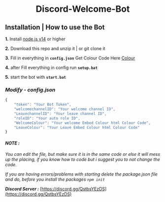 
<h1 align="center">Discord-Welcome-Bot</h1>


## **Installation | How to use the Bot**

 **1.** Install [node.js v14](https://nodejs.org/en/download/) or higher

 **2.** Download this repo and unzip it  |  or git clone it
 
 **3.** Fill in everything in **`config.json`** Get Colour Code Here [Colour](https://htmlcolorcodes.com)

 **4.** after Fill everything in config run  **`setup.bat`**
 
 **5.** start the bot with **`start.bat`**

### *Modify - config.json*

```javascript
{
    "token": "Your Bot Token",
    "welcomechannelID": "Your welcome channel ID",
    "LeavechannelID": "Your leave channel ID",
    "roleID": "Your auto role ID",
    "WelcomeColour": "Your welcome Embed Colour html Colour Code",
    "LeaveColour": "Your Leave Embed Colour html Colour Code"
}          
```



#### ***NOTE :***

*You can edit the file, but make sure it is in the same code or else it will mess up the placing, if you know how to code but i suggest you to not change the code.*

*If you are having errors/problems with starting delete the package.json file and do, before you install the packages `npm init`*




***Discord Server :***
[https://discord.gg/QstbsYEzDS](https://discord.gg/QstbsYEzDS)



